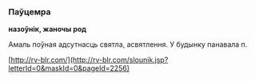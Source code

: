 ### Паўцемра
**назоўнік, жаночы род**

Амаль поўная адсутнасць святла, асвятлення. У будынку панавала п.

<a rel="author">[http://rv-blr.com/](http://rv-blr.com/slounik.jsp?letterId=0&maskId=0&pageId=2256)</a>
